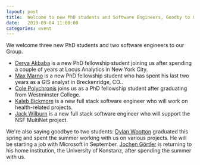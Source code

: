 ```yaml
---
layout: post
title:  Welcome to new PhD students and Software Engineers, Goodby to Others
date:   2019-09-04 11:00:00
categories: event
---
```


We welcome three new PhD students and two software engineers to our Group. 
 * [Derya Akbaba](team/akbaba) is a new PhD fellowship student joining us after spending a couple of years at Locus Analytics in New York City.  
 * [Max Marno](/team/marno/) is a new PhD fellowship student who has spent his last two years as a GIS analyst in Breckenridge, CO..
 * [Cole Polychronis](/team/polychronis/) joins us as a PhD fellowship student after graduating from Westminster College.   
 * [Kaleb Bickmore](/team/bickmore/) is a new full stack software engineer who will work on health-related projects. 
 * [Jack Wilburn](/team/wilburn/)  is a new full stack software engineer who will support the NSF MultiNet project.

We're also saying goodbye to two students: [Dylan Wootton](/team/wootton/) graduated this spring and spent the summer working with us on various projects. He will be starting a job with Microsoft in September. [Jochen Görtler](/team/goertler/) is returning to his home institution, the University of Konstanz, after spending the summer with us. 
 
